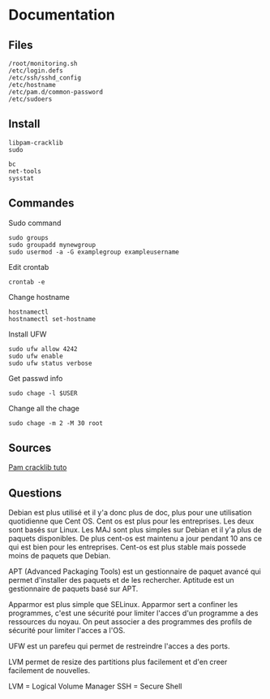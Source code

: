 # Documentation

## Files

```
/root/monitoring.sh
/etc/login.defs
/etc/ssh/sshd_config
/etc/hostname
/etc/pam.d/common-password
/etc/sudoers
```

## Install
```
libpam-cracklib
sudo

bc
net-tools
sysstat
```

## Commandes

Sudo command
```
sudo groups
sudo groupadd mynewgroup
sudo usermod -a -G examplegroup exampleusername
```

Edit crontab
```
crontab -e
```

Change hostname
```
hostnamectl
hostnamectl set-hostname
```

Install UFW
```
sudo ufw allow 4242
sudo ufw enable
sudo ufw status verbose
```

Get passwd info
```
sudo chage -l $USER 
```

Change all the chage
```
sudo chage -m 2 -M 30 root
```

## Sources 

[Pam cracklib tuto](https://ostechnix.com/force-users-use-strong-passwords-debian-ubuntu/)

## Questions

Debian est plus utilisé et il y'a donc plus de doc, plus pour une utilisation quotidienne que Cent OS.
Cent os est plus pour les entreprises. Les deux sont basés sur Linux.
Les MAJ sont plus simples sur Debian et il y'a plus de paquets disponibles.
De plus cent-os est maintenu a jour pendant 10 ans ce qui est bien pour les entreprises.
Cent-os est plus stable mais possede moins de paquets que Debian.

APT (Advanced Packaging Tools) est un gestionnaire de paquet avancé qui permet d'installer des paquets et de les rechercher. 
Aptitude est un gestionnaire de paquets basé sur APT.

Apparmor est plus simple que SELinux. 
Apparmor sert a confiner les programmes, c'est une sécurité pour limiter l'acces d'un programme a des ressources du noyau.
On peut associer a des programmes des profils de sécurité pour limiter l'acces a l'OS.

UFW est un parefeu qui permet de restreindre l'acces a des ports.

LVM permet de resize des partitions plus facilement et d'en creer facilement de nouvelles.

LVM = Logical Volume Manager
SSH = Secure Shell
